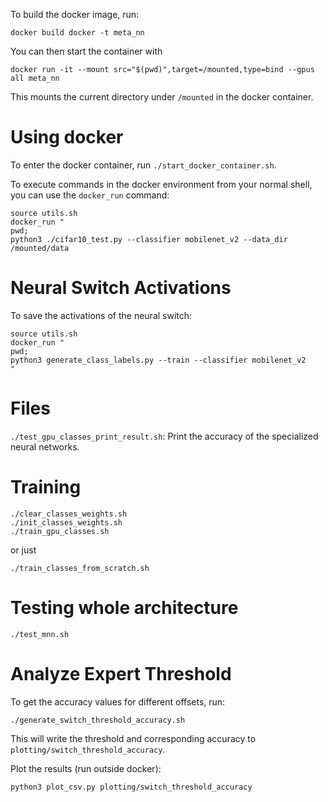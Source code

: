 To build the docker image, run:
```
docker build docker -t meta_nn
```

You can then start the container with
```
docker run -it --mount src="$(pwd)",target=/mounted,type=bind --gpus all meta_nn
```
This mounts the current directory under `/mounted` in the docker container.


# Using docker
To enter the docker container, run `./start_docker_container.sh`.

To execute commands in the docker environment from your normal shell, you can use the `docker_run` command:
```
source utils.sh
docker_run "
pwd;
python3 ./cifar10_test.py --classifier mobilenet_v2 --data_dir /mounted/data
```



# Neural Switch Activations
To save the activations of the neural switch: 
```
source utils.sh
docker_run "
pwd;
python3 generate_class_labels.py --train --classifier mobilenet_v2
"
```


# Files 

`./test_gpu_classes_print_result.sh`: Print the accuracy of the specialized neural networks.



# Training
```
./clear_classes_weights.sh
./init_classes_weights.sh
./train_gpu_classes.sh
```
or just
```
./train_classes_from_scratch.sh
```



# Testing whole architecture
```
./test_mnn.sh
```

# Analyze Expert Threshold
To get the accuracy values for different offsets, run:
```
./generate_switch_threshold_accuracy.sh
```
This will write the threshold and corresponding accuracy to `plotting/switch_threshold_accuracy`.

Plot the results (run outside docker):
```
python3 plot_csv.py plotting/switch_threshold_accuracy
```



